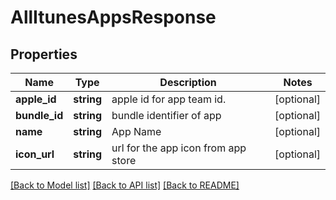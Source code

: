 # AllItunesAppsResponse

## Properties
Name | Type | Description | Notes
------------ | ------------- | ------------- | -------------
**apple_id** | **string** | apple id for app team id. | [optional] 
**bundle_id** | **string** | bundle identifier of app | [optional] 
**name** | **string** | App Name | [optional] 
**icon_url** | **string** | url for the app icon from app store | [optional] 

[[Back to Model list]](../README.md#documentation-for-models) [[Back to API list]](../README.md#documentation-for-api-endpoints) [[Back to README]](../README.md)

